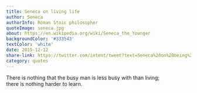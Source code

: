 ```yaml
---
title: Seneca on living life
author: Seneca
authorInfo: Roman Stoic philosopher
quoteImage: seneca.jpg
about: https://en.wikipedia.org/wiki/Seneca_the_Younger
backgroundColor: '#333543'
textColor: 'white'
date: 2015-12-12
share-link: https://twitter.com/intent/tweet?text=Seneca%20on%20being%20%27too%20busy%27%20pic.twitter.com/YBOPoHRXwb
category: quotes
---
```


There is nothing that the busy man is less busy with than living; there&nbsp;is&nbsp;nothing harder&nbsp;to&nbsp;learn.